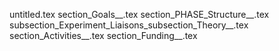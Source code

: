 untitled.tex
section_Goals__.tex
section_PHASE_Structure__.tex
subsection_Experiment_Liaisons_subsection_Theory__.tex
section_Activities__.tex
section_Funding__.tex
